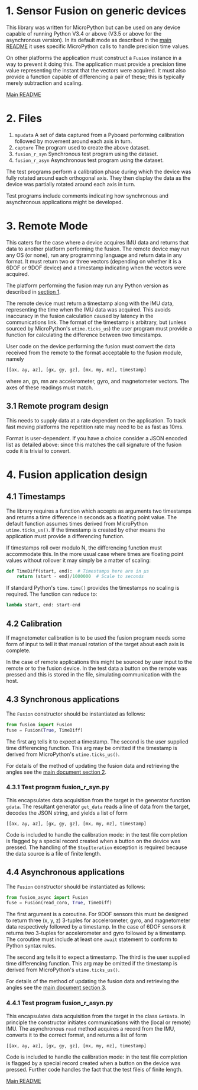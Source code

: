# 1. Sensor Fusion on generic devices

This library was written for MicroPython but can be used on any device capable
of running Python V3.4 or above (V3.5 or above for the asynchronous version).
In its default mode as described in the [main README](../README.md) it uses
specific MicroPython calls to handle precision time values.

On other platforms the application must construct a `Fusion` instance in a way
to prevent it doing this. The application must provide a precision time value
representing the instant that the vectors were acquired. It must also provide a
function capable of differencing a pair of these; this is typically merely
subtraction and scaling.

[Main README](../README.md)

# 2. Files

 1. `mpudata` A set of data captured from a Pyboard performing calibration
 followed by movement around each axis in turn.
 2. `capture` The program used to create the above dataset.
 3. `fusion_r_syn` Synchronous test program using the dataset.
 4. `fusion_r_asyn` Asynchronous test program using the dataset.
 
The test programs perform a calibration phase during which the device was fully
rotated around each orthogonal axis. They then display the data as the device
was partially rotated around each axis in turn.

Test programs include comments indicating how synchronous and asynchronous
applications might be developed.

# 3. Remote Mode

This caters for the case where a device acquires IMU data and returns that data
to another platform performing the fusion. The remote device may run any OS (or
none), run any programming language and return data in any format. It must
return two or three vectors (depending on whether it is a 6DOF or 9DOF device)
and a timestamp indicating when the vectors were acquired.

The platform performing the fusion may run any Python version as described in
[section 1](./README.md#1-sensor-fusion-on-generic-devices).

The remote device must return a timestamp along with the IMU data, representing
the time when the IMU data was acquired. This avoids inaccuracy in the fusion
calculation caused by latency in the communications link. The format of the
timestamp is arbitrary, but (unless sourced by MicroPython's `utime.ticks_us`)
the user program must provide a function for calculating the difference between
two timestamps.

User code on the device performing the fusion must convert the data received
from the remote to the format acceptable to the fusion module, namely

```python
[[ax, ay, az], [gx, gy, gz], [mx, my, mz], timestamp]
```

where an, gn, mn are accelerometer, gyro, and magnetometer vectors. The axes
of these readings must match.

## 3.1 Remote program design

This needs to supply data at a rate dependent on the application. To track fast
moving platforms the repetition rate may need to be as fast as 10ms.

Format is user-dependent. If you have a choice consider a JSON encoded list as
detailed above: since this matches the call signature of the fusion code it is
trivial to convert.

# 4. Fusion application design

## 4.1 Timestamps

The library requires a function which accepts as arguments two timestamps and
returns a time difference in seconds as a floating point value. The default
function assumes times derived from MicroPython `utime.ticks_us()`. If the
timestamp is created by other means the application must provide a differencing
function.

If timestamps roll over modulo N, the differencing function must accommodate
this. In the more usual case where times are floating point values without
rollover it may simply be a matter of scaling:

```python
def TimeDiff(start, end):  # Timestamps here are in μs
    return (start - end)/1000000  # Scale to seconds
```

If standard Python's `time.time()` provides the timestamps no scaling is
required. The function can reduce to:

```python
lambda start, end: start-end
```

## 4.2 Calibration

If magnetometer calibration is to be used the fusion program needs some form of
input to tell it that manual rotation of the target about each axis is
complete.

In the case of remote applications this might be sourced by user input to the
remote or to the fusion device. In the test data a button on the remote was
pressed and this is stored in the file, simulating communication with the host.

## 4.3 Synchronous applications

The `Fusion` constructor should be instantiated as follows:

```python
from fusion import Fusion
fuse = Fusion(True, TimeDiff)
```

The first arg tells it to expect a timestamp. The second is the user supplied
time differencing function. This arg may be omitted if the timestamp is derived
from MicroPython's `utime.ticks_us()`.

For details of the method of updating the fusion data and retrieving the angles
see the [main document section 2](./README.md#2-fusion-module).

### 4.3.1 Test program fusion_r_syn.py

This encapsulates data acquisition from the target in the generator function
`gdata`. The resultant generator `get_data` reads a line of data from the
target, decodes the JSON string, and yields a list of form

```
[[ax, ay, az], [gx, gy, gz], [mx, my, mz], timestamp]
```

Code is included to handle the calibration mode: in the test file completion is
flagged by a special record created when a button on the device was pressed.
The handling of the `StopIteration` exception is required because the data
source is a file of finite length.

## 4.4 Asynchronous applications

The `Fusion` constructor should be instantiated as follows:

```python
from fusion_async import Fusion
fuse = Fusion(read_coro, True, TimeDiff)
```

The first argument is a coroutine. For 9DOF sensors this must be designed to
return three (x, y, z) 3-tuples for accelerometer, gyro, and magnetometer data
respectively followed by a timestamp. In the case of 6DOF sensors it returns
two 3-tuples for accelerometer and gyro followed by a timestamp. The coroutine
must include at least one `await` statement to conform to Python syntax rules.

The second arg tells it to expect a timestamp. The third is the user supplied
time differencing function. This arg may be omitted if the timestamp is derived
from MicroPython's `utime.ticks_us()`.

For details of the method of updating the fusion data and retrieving the angles
see the [main document section 3](./README.md#3-asynchronous-version).

### 4.4.1 Test program fusion_r_asyn.py

This encapsulates data acquisition from the target in the class `GetData`. In
principle the constructor initiates communications with the (local or remote)
IMU. The asynchronous `read` method acquires a record from the IMU, converts it
to the correct format, and returns a list of form

```
[[ax, ay, az], [gx, gy, gz], [mx, my, mz], timestamp]
```

Code is included to handle the calibration mode: in the test file completion is
flagged by a special record created when a button on the device was pressed.
Further code handles the fact that the test fileis of finite length.

[Main README](../README.md)
